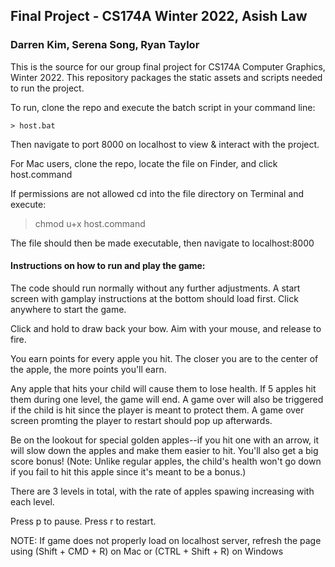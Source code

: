 
## Final Project - CS174A Winter 2022, Asish Law
### Darren Kim, Serena Song, Ryan Taylor

This is the source for our group final project for CS174A Computer Graphics, Winter 2022. This repository packages the static assets and scripts needed to run the project.

To run, clone the repo and execute the batch script in your command line:

    > host.bat
Then navigate to port 8000 on localhost to view & interact with the project.

For Mac users, clone the repo, locate the file on Finder, and click host.command

If permissions are not allowed cd into the file directory on Terminal and execute:
    
   >chmod u+x host.command

The file should then be made executable, then navigate to localhost:8000


#### Instructions on how to run and play the game: ####

The code should run normally without any further adjustments. A start screen with gamplay instructions at the bottom should load first. Click anywhere to start the game.

Click and hold to draw back your bow. Aim with your mouse, and release to fire.

You earn points for every apple you hit. The closer you are to the center of the apple, the more points you'll earn.

Any apple that hits your child will cause them to lose health. If 5 apples hit them during one level, the game will end. 
A game over will also be triggered if the child is hit since the player is meant to protect them.
A game over screen promting the player to restart should pop up afterwards.

Be on the lookout for special golden apples--if you hit one with an arrow, it will slow down the apples and make them easier to hit. You'll also get a big score bonus! (Note: Unlike regular apples, the child's health won't go down if you fail to hit this apple since it's meant to be a bonus.)

There are 3 levels in total, with the rate of apples spawing increasing with each level.

Press p to pause.
Press r to restart.

NOTE: If game does not properly load on localhost server, refresh the page using (Shift + CMD + R) on Mac or (CTRL + Shift + R) on Windows
